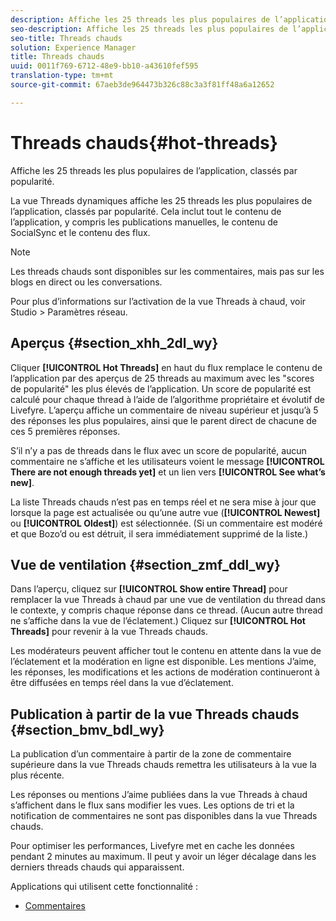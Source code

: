 ```yaml
---
description: Affiche les 25 threads les plus populaires de l’application, classés par popularité.
seo-description: Affiche les 25 threads les plus populaires de l’application, classés par popularité.
seo-title: Threads chauds
solution: Experience Manager
title: Threads chauds
uuid: 0011f769-6712-48e9-bb10-a43610fef595
translation-type: tm+mt
source-git-commit: 67aeb3de964473b326c88c3a3f81ff48a6a12652

---
```



# Threads chauds{#hot-threads}

Affiche les 25 threads les plus populaires de l’application, classés par popularité.

La vue Threads dynamiques affiche les 25 threads les plus populaires de l’application, classés par popularité. Cela inclut tout le contenu de l’application, y compris les publications manuelles, le contenu de SocialSync et le contenu des flux.

>[!NOTE]
>
>Les threads chauds sont disponibles sur les commentaires, mais pas sur les blogs en direct ou les conversations.

Pour plus d’informations sur l’activation de la vue Threads à chaud, voir Studio &gt; Paramètres réseau.

## Aperçus {#section_xhh_2dl_wy}

Cliquer **[!UICONTROL Hot Threads]** en haut du flux remplace le contenu de l’application par des aperçus de 25 threads au maximum avec les "scores de popularité" les plus élevés de l’application. Un score de popularité est calculé pour chaque thread à l’aide de l’algorithme propriétaire et évolutif de Livefyre. L’aperçu affiche un commentaire de niveau supérieur et jusqu’à 5 des réponses les plus populaires, ainsi que le parent direct de chacune de ces 5 premières réponses.

S’il n’y a pas de threads dans le flux avec un score de popularité, aucun commentaire ne s’affiche et les utilisateurs voient le message **[!UICONTROL There are not enough threads yet]** et un lien vers **[!UICONTROL See what’s new]**.

La liste Threads chauds n’est pas en temps réel et ne sera mise à jour que lorsque la page est actualisée ou qu’une autre vue (**[!UICONTROL Newest]** ou **[!UICONTROL Oldest]**) est sélectionnée. (Si un commentaire est modéré et que Bozo’d ou est détruit, il sera immédiatement supprimé de la liste.)

## Vue de ventilation {#section_zmf_ddl_wy}

Dans l’aperçu, cliquez sur **[!UICONTROL Show entire Thread]** pour remplacer la vue Threads à chaud par une vue de ventilation du thread dans le contexte, y compris chaque réponse dans ce thread. (Aucun autre thread ne s’affiche dans la vue de l’éclatement.) Cliquez sur **[!UICONTROL Hot Threads]** pour revenir à la vue Threads chauds.

Les modérateurs peuvent afficher tout le contenu en attente dans la vue de l’éclatement et la modération en ligne est disponible. Les mentions J’aime, les réponses, les modifications et les actions de modération continueront à être diffusées en temps réel dans la vue d’éclatement.

## Publication à partir de la vue Threads chauds {#section_bmv_bdl_wy}

La publication d’un commentaire à partir de la zone de commentaire supérieure dans la vue Threads chauds remettra les utilisateurs à la vue la plus récente.

Les réponses ou mentions J’aime publiées dans la vue Threads à chaud s’affichent dans le flux sans modifier les vues. Les options de tri et la notification de commentaires ne sont pas disponibles dans la vue Threads chauds.

Pour optimiser les performances, Livefyre met en cache les données pendant 2 minutes au maximum. Il peut y avoir un léger décalage dans les derniers threads chauds qui apparaissent.



Applications qui utilisent cette fonctionnalité :

* [Commentaires](/help/using/c-about-apps/c-comments/c-comments.md)

